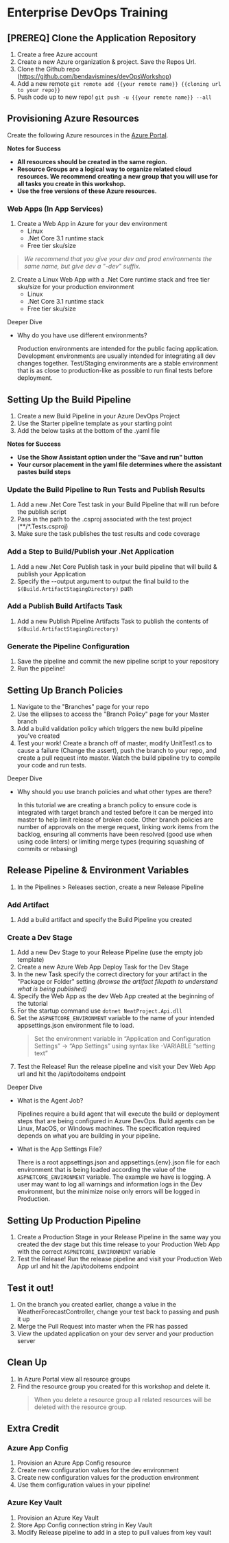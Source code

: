# Enterprise DevOps Training

## [PREREQ] Clone the Application Repository
1. Create a free Azure account
1. Create a new Azure organization & project. Save the Repos Url.
1. Clone the Github repo (https://github.com/bendavismines/devOpsWorkshop)
1. Add a new remote `git remote add {{your remote name}} {{cloning url to your repo}}`
1. Push code up to new repo! `git push -u {{your remote name}} --all`

## Provisioning Azure Resources
Create the following Azure resources in the [Azure Portal](https://portal.azure.com/#home). 

**Notes for Success**
- **All resources should be created in the same region.**
- **Resource Groups are a logical way to organize related cloud resources. We recommend creating a new group that you will use for all tasks you create in this workshop.**
- **Use the free versions of these Azure resources.**

### Web Apps (In App Services)
1. Create a Web App in Azure for your dev environment
    - Linux
    - .Net Core 3.1 runtime stack
    - Free tier sku/size
  
> _We recommend that you give your dev and prod environments the same name, but give dev a "-dev" suffix._
2. Create a Linux Web App with a .Net Core runtime stack and free tier sku/size for your production environment
    - Linux
    - .Net Core 3.1 runtime stack
    - Free tier sku/size

Deeper Dive
- Why do you have use different environments? 

  Production environments are intended for the public facing application. 
  Development environments are usually intended for integrating all dev changes together.
  Test/Staging environments are a stable environment that is as close to production-like as possible to run final tests before deployment.

## Setting Up the Build Pipeline 
1. Create a new Build Pipeline in your Azure DevOps Project
1. Use the Starter pipeline template as your starting point
1. Add the below tasks at the bottom of the .yaml file

**Notes for Success**
- **Use the Show Assistant option under the "Save and run" button**
- **Your cursor placement in the yaml file determines where the assistant pastes build steps**

###  Update the Build Pipeline to Run Tests and Publish Results
1. Add a new .Net Core Test task in your Build Pipeline that will run before the publish script
1. Pass in the path to the .csproj associated with the test project (**/*.Tests.csproj)
1. Make sure the task publishes the test results and code coverage

### Add a Step to Build/Publish your .Net Application
1. Add a new .Net Core Publish task in your build pipeline that will build & publish your Application
1. Specify the --output argument to output the final build to the `$(Build.ArtifactStagingDirectory)` path

### Add a Publish Build Artifacts Task
1. Add a new Publish Pipeline Artifacts Task to publish the contents of `$(Build.ArtifactStagingDirectory)`

### Generate the Pipeline Configuration
1. Save the pipeline and commit the new pipeline script to your repository
1. Run the pipeline!  

## Setting Up Branch Policies
1. Navigate to the "Branches" page for your repo
1. Use the ellipses to access the "Branch Policy" page for your Master branch
1. Add a build validation policy which triggers the new build pipeline you've created
1. Test your work! Create a branch off of master, modify UnitTest1.cs to cause a failure (Change the assert), push the branch to your repo, and create a pull request into master. Watch the build pipeline try to compile your code and run tests.

Deeper Dive
- Why should you use branch policies and what other types are there?

  In this tutorial we are creating a branch policy to ensure code is integrated with target branch and tested before it can be merged into master to help limit release of broken code. Other branch policies are number of approvals on the merge request, linking work items from the backlog, ensuring all comments have been resolved (good use when using code linters) or limiting merge types (requiring squashing of commits or rebasing)

## Release Pipeline & Environment Variables
1. In the Pipelines > Releases section, create a new Release Pipeline

### Add Artifact
1. Add a build artifact and specify the Build Pipeline you created 

### Create a Dev Stage
1. Add a new Dev Stage to your Release Pipeline (use the empty job template)
1. Create a new Azure Web App Deploy Task for the Dev Stage
1. In the new Task specify the correct directory for your artifact in the "Package or Folder" setting *(browse the artifact filepath to understand what is being published)*
1. Specify the Web App as the dev Web App created at the beginning of the tutorial
1. For the startup command use `dotnet NeatProject.Api.dll` 
1. Set the `ASPNETCORE_ENVIRONMENT` variable to the name of your intended appsettings.json environment file to load. 
    > Set the environment variable in “Application and Configuration Settings” -> “App Settings” using syntax like -VARIABLE “setting text”
1. Test the Release! Run the release pipeline and visit your Dev Web App url and hit the /api/todoitems endpoint 

Deeper Dive
- What is the Agent Job?

  Pipelines require a build agent that will execute the build or deployment steps that are being configured in Azure DevOps. Build agents can be Linux, MacOS, or Windows machines. The specification required depends on what you are building in your pipeline.

- What is the App Settings File?

  There is a root appsettings.json and appsettings.{env}.json file for each environment that is being loaded according the value of the `ASPNETCORE_ENVIRONMENT` variable. The example we have is logging. A user may want to log all warnings and information logs in the Dev environment, but the minimize noise only errors will be logged in Production. 

## Setting Up Production Pipeline
1. Create a Production Stage in your Release Pipeline in the same way you created the dev stage but this time release to your Production Web App with the correct `ASPNETCORE_ENVIRONMENT` variable
1. Test the Release! Run the release pipeline and visit your Production Web App url and hit the /api/todoitems endpoint 

## Test it out! 
1. On the branch you created earlier, change a value in the WeatherForecastController, change your test back to passing and push it up
1. Merge the Pull Request into master when the PR has passed
1. View the updated application on your dev server and your production server 

## Clean Up
1. In Azure Portal view all resource groups 
1. Find the resource group you created for this workshop and delete it. 
    > When you delete a resource group all related resources will be deleted with the resource group.

## Extra Credit 

### Azure App Config
1. Provision an Azure App Config resource
1. Create new configuration values for the dev environment 
1. Create new configuration values for the production environment
1. Use them configuration values in your pipeline! 

### Azure Key Vault
1. Provision an Azure Key Vault 
1. Store App Config connection string in Key Vault 
1. Modify Release pipeline to add in a step to pull values from key vault
